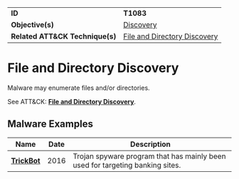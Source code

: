 |||
|---------|------------------------|
|**ID**|**T1083**|
|**Objective(s)**|[Discovery](https://github.com/MBCProject/mbc-markdown/tree/master/discovery)|
|**Related ATT&CK Technique(s)**|[File and Directory Discovery](https://attack.mitre.org/techniques/T1083)|


File and Directory Discovery
============================
Malware may enumerate files and/or directories. 

See ATT&CK: [**File and Directory Discovery**](https://attack.mitre.org/techniques/T1083).

Malware Examples
----------------
|Name|Date|Description|
|-----------------------------|-----------|-----------------------------|
|[**TrickBot**](https://github.com/MBCProject/mbc-markdown/tree/master/xample-malware/trickbot.md)|2016|Trojan spyware program that has mainly been used for targeting banking sites.|

